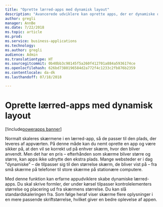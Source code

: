 ```yaml
---
title: "Oprette lærred-apps med dynamisk layout"
description: "Avancerede udviklere kan oprette apps, der er dynamiske og tilpasser sig til forskellige miljøer."
author: gregli
manager: AnnBe
ms.date: 7/22/2018
ms.topic: article
ms.prod: 
ms.service: business-applications
ms.technology: 
ms.author: gregli
audience: Admin
ms.translationtype: HT
ms.sourcegitcommit: 0b40bb3c98145f5a260f412701a884a5936174ce
ms.openlocfilehash: 626bd7380196584d2a772f4c1233c2fb876b2359
ms.contentlocale: da-dk
ms.lasthandoff: 07/18/2018

---
```

# <a name="create-canvas-apps-with-responsive-layout"></a>Oprette lærred-apps med dynamisk layout

[!include[powerapps banner](../includes/powerapps.md)]




Normalt skaleres skærmene i en lærred-app, så de passer til den plads, der leveres af appværten.  På denne måde kan du nemt oprette en app og være sikker på, at den vil se korrekt ud på enhver skærm, hvor den bliver anvendt.  Men det har en pris – efterhånden som skærme bliver større og større, kan apps ikke udnytte den ekstra plads.  Mange websteder er i dag "dynamiske" – de tilpasser sig til den størrelse skærm, de bliver vist på – fra små skærme på telefoner til store skærme på stationære computere.  

Med denne funktion kan erfarne appudviklere skabe dynamiske lærred-apps.  Du skal skrive formler, der under kørsel tilpasser kontrolelementers størrelse og placering ud fra skærmens størrelse.  Du kan slå standardskaleringen fra.  Som følge heraf viser skærme flere oplysninger i en mere passende skriftstørrelse, hvilket giver en bedre oplevelse af appen.

